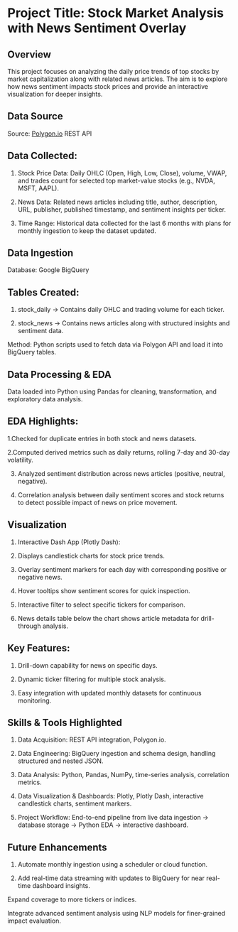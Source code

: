 # Project Title: Stock Market Analysis with News Sentiment Overlay

## Overview

This project focuses on analyzing the daily price trends of top stocks by market capitalization along with related news articles. The aim is to explore how news sentiment impacts stock prices and provide an interactive visualization for deeper insights.

## Data Source

Source: [Polygon.io](https://polygon.io/) REST API

## Data Collected:

1. Stock Price Data: Daily OHLC (Open, High, Low, Close), volume, VWAP, and trades count for selected top market-value stocks (e.g., NVDA, MSFT, AAPL).

2. News Data: Related news articles including title, author, description, URL, publisher, published timestamp, and sentiment insights per ticker.

3. Time Range: Historical data collected for the last 6 months with plans for monthly ingestion to keep the dataset updated.


## Data Ingestion

Database: Google BigQuery


## Tables Created:

1. stock_daily → Contains daily OHLC and trading volume for each ticker.

2. stock_news → Contains news articles along with structured insights and sentiment data.

Method: Python scripts used to fetch data via Polygon API and load it into BigQuery tables.



## Data Processing & EDA

Data loaded into Python using Pandas for cleaning, transformation, and exploratory data analysis.


## EDA Highlights:

1.Checked for duplicate entries in both stock and news datasets.

2.Computed derived metrics such as daily returns, rolling 7-day and 30-day volatility.

3. Analyzed sentiment distribution across news articles (positive, neutral, negative).

4. Correlation analysis between daily sentiment scores and stock returns to detect possible impact of news on price movement.


## Visualization

1. Interactive Dash App (Plotly Dash):

2. Displays candlestick charts for stock price trends.

3. Overlay sentiment markers for each day with corresponding positive or negative news.

4. Hover tooltips show sentiment scores for quick inspection.

5. Interactive filter to select specific tickers for comparison.

6. News details table below the chart shows article metadata for drill-through analysis.



## Key Features:

1. Drill-down capability for news on specific days.

2. Dynamic ticker filtering for multiple stock analysis.

3. Easy integration with updated monthly datasets for continuous monitoring.



## Skills & Tools Highlighted

1. Data Acquisition: REST API integration, Polygon.io.

2. Data Engineering: BigQuery ingestion and schema design, handling structured and nested JSON.

3. Data Analysis: Python, Pandas, NumPy, time-series analysis, correlation metrics.

4. Data Visualization & Dashboards: Plotly, Plotly Dash, interactive candlestick charts, sentiment markers.

5. Project Workflow: End-to-end pipeline from live data ingestion → database storage → Python EDA → interactive dashboard.



## Future Enhancements

1. Automate monthly ingestion using a scheduler or cloud function.

2. Add real-time data streaming with updates to BigQuery for near real-time dashboard insights.

Expand coverage to more tickers or indices.

Integrate advanced sentiment analysis using NLP models for finer-grained impact evaluation.
